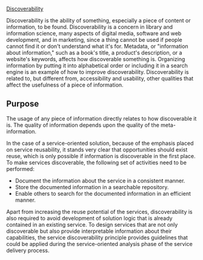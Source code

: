 [Discoverability](https://en.wikipedia.org/wiki/Discoverability)

Discoverability is the ability of something, especially a piece of content or information, to be found. Discoverability is a concern in library and information science, many aspects of digital media, software and web development, and in marketing, since a thing cannot be used if people cannot find it or don't understand what it's for. Metadata, or "information about information," such as a book's title, a product's description, or a website's keywords, affects how discoverable something is. Organizing information by putting it into alphabetical order or including it in a search engine is an example of how to improve discoverability. Discoverability is related to, but different from, accessibility and usability, other qualities that affect the usefulness of a piece of information.

## Purpose

The usage of any piece of information directly relates to how discoverable it is. The quality of information depends upon the quality of the meta-information.

In the case of a service-oriented solution, because of the emphasis placed on service reusability, it stands very clear that opportunities should exist reuse, which is only possible if information is discoverable in the first place. To make services discoverable, the following set of activities need to be performed:

* Document the information about the service in a consistent manner.
* Store the documented information in a searchable repository.
* Enable others to search for the documented information in an efficient manner.

Apart from increasing the reuse potential of the services, discoverability is also required to avoid development of solution logic that is already contained in an existing service. To design services that are not only discoverable but also provide interpretable information about their capabilities, the service discoverability principle provides guidelines that could be applied during the service-oriented analysis phase of the service delivery process.


